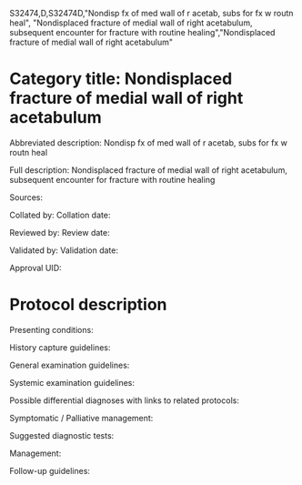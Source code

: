 S32474,D,S32474D,"Nondisp fx of med wall of r acetab, subs for fx w routn heal", "Nondisplaced fracture of medial wall of right acetabulum, subsequent encounter for fracture with routine healing","Nondisplaced fracture of medial wall of right acetabulum"
# Category title: Nondisplaced fracture of medial wall of right acetabulum

Abbreviated description: Nondisp fx of med wall of r acetab, subs for fx w routn heal

Full description: Nondisplaced fracture of medial wall of right acetabulum, subsequent encounter for fracture with routine healing

Sources:

Collated by:
Collation date:

Reviewed by:
Review date:

Validated by:
Validation date:

Approval UID:

# Protocol description

Presenting conditions:

History capture guidelines:

General examination guidelines:

Systemic examination guidelines:

Possible differential diagnoses with links to related protocols:

Symptomatic / Palliative management:

Suggested diagnostic tests:

Management:

Follow-up guidelines:
